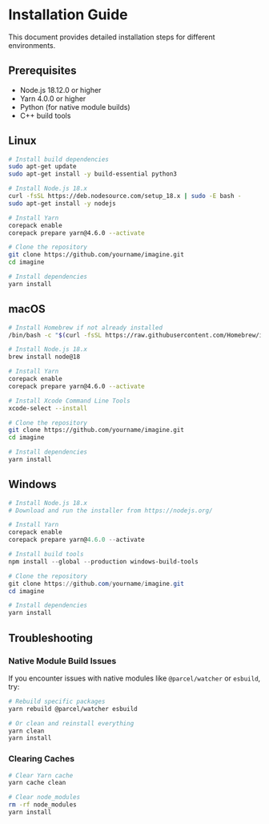 # Installation Guide

This document provides detailed installation steps for different environments.

## Prerequisites

- Node.js 18.12.0 or higher
- Yarn 4.0.0 or higher
- Python (for native module builds)
- C++ build tools

## Linux

```bash
# Install build dependencies
sudo apt-get update
sudo apt-get install -y build-essential python3

# Install Node.js 18.x
curl -fsSL https://deb.nodesource.com/setup_18.x | sudo -E bash -
sudo apt-get install -y nodejs

# Install Yarn
corepack enable
corepack prepare yarn@4.6.0 --activate

# Clone the repository
git clone https://github.com/yourname/imagine.git
cd imagine

# Install dependencies
yarn install
```

## macOS

```bash
# Install Homebrew if not already installed
/bin/bash -c "$(curl -fsSL https://raw.githubusercontent.com/Homebrew/install/HEAD/install.sh)"

# Install Node.js 18.x
brew install node@18

# Install Yarn
corepack enable
corepack prepare yarn@4.6.0 --activate

# Install Xcode Command Line Tools
xcode-select --install

# Clone the repository
git clone https://github.com/yourname/imagine.git
cd imagine

# Install dependencies
yarn install
```

## Windows

```powershell
# Install Node.js 18.x
# Download and run the installer from https://nodejs.org/

# Install Yarn
corepack enable
corepack prepare yarn@4.6.0 --activate

# Install build tools
npm install --global --production windows-build-tools

# Clone the repository
git clone https://github.com/yourname/imagine.git
cd imagine

# Install dependencies
yarn install
```

## Troubleshooting

### Native Module Build Issues

If you encounter issues with native modules like `@parcel/watcher` or `esbuild`, try:

```bash
# Rebuild specific packages
yarn rebuild @parcel/watcher esbuild

# Or clean and reinstall everything
yarn clean
yarn install
```

### Clearing Caches

```bash
# Clear Yarn cache
yarn cache clean

# Clear node_modules
rm -rf node_modules
yarn install
```
